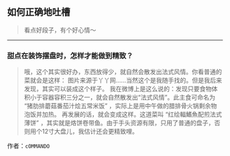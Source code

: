 ## 如何正确地吐槽

> 看点好段子，有个好心情～


 
---

### 甜点在装饰摆盘时，怎样才能做到精致？

> 哦，这个其实很好办，东西放得少，就自然会散发出法式风情。你看普通的菜就会是这样：
> 图片来源于丫丫网……当然这个是我随手找的。但是我后来发现，其实可以装成这个样子。
> 我在微博上是这么说的：发现只要食物体积小于容器容积三分之一，就会自然散发出“法式风情”。此主食可命名为 “猪肋排蘑菇番茄汁烩五常米饭” ，实际上是用中午做的腊排骨火锅剩余物泡饭并加热。
> 再发展的话，就会变成这样。这道菜叫 “红绘輻鰭魚配煎法式薄饼” ，其实就是烙饼卷带鱼。由于手头资源有限，只用了普通的盘子，否则用个12寸大盘儿，我估计还会更精致哩。


作者：`cOMMANDO`